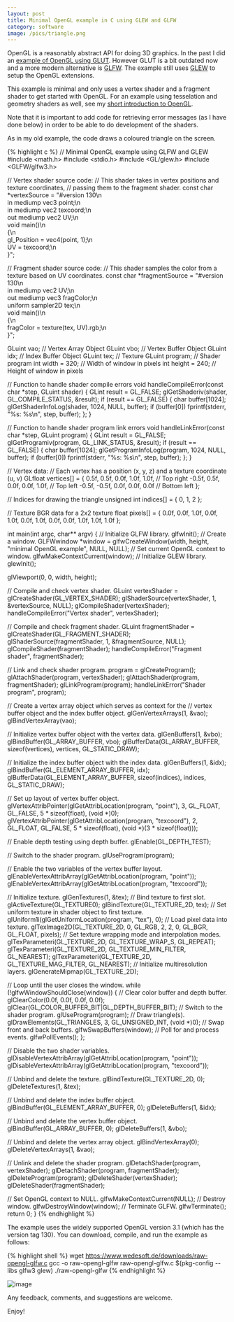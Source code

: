 ```yaml
---
layout: post
title: Minimal OpenGL example in C using GLEW and GLFW
category: software
image: /pics/triangle.png
---
```


OpenGL is a reasonably abstract API for doing 3D graphics.
In the past I did an [example of OpenGL using GLUT][1].
However GLUT is a bit outdated now and a more modern alternative is [GLFW][2].
The example still uses [GLEW][3] to setup the OpenGL extensions.

This example is minimal and only uses a vertex shader and a fragment shader to get started with OpenGL.
For an example using tesselation and geometry shaders as well, see my [short introduction to OpenGL][4].

Note that it is important to add code for retrieving error messages (as I have done below) in order to be able to do development of the shaders.

As in my old example, the code draws a coloured triangle on the screen.

{% highlight c %}
// Minimal OpenGL example using GLFW and GLEW
#include <math.h>
#include <stdio.h>
#include <GL/glew.h>
#include <GLFW/glfw3.h>

// Vertex shader source code:
// This shader takes in vertex positions and texture coordinates,
// passing them to the fragment shader.
const char *vertexSource = "#version 130\n\
in mediump vec3 point;\n\
in mediump vec2 texcoord;\n\
out mediump vec2 UV;\n\
void main()\n\
{\n\
  gl_Position = vec4(point, 1);\n\
  UV = texcoord;\n\
}";

// Fragment shader source code:
// This shader samples the color from a texture based on UV coordinates.
const char *fragmentSource = "#version 130\n\
in mediump vec2 UV;\n\
out mediump vec3 fragColor;\n\
uniform sampler2D tex;\n\
void main()\n\
{\n\
  fragColor = texture(tex, UV).rgb;\n\
}";

GLuint vao; // Vertex Array Object
GLuint vbo; // Vertex Buffer Object
GLuint idx; // Index Buffer Object
GLuint tex; // Texture
GLuint program; // Shader program
int width = 320; // Width of window in pixels
int height = 240; // Height of window in pixels

// Function to handle shader compile errors
void handleCompileError(const char *step, GLuint shader)
{
  GLint result = GL_FALSE;
  glGetShaderiv(shader, GL_COMPILE_STATUS, &result);
  if (result == GL_FALSE) {
    char buffer[1024];
    glGetShaderInfoLog(shader, 1024, NULL, buffer);
    if (buffer[0])
      fprintf(stderr, "%s: %s\n", step, buffer);
  };
}

// Function to handle shader program link errors
void handleLinkError(const char *step, GLuint program)
{
  GLint result = GL_FALSE;
  glGetProgramiv(program, GL_LINK_STATUS, &result);
  if (result == GL_FALSE) {
    char buffer[1024];
    glGetProgramInfoLog(program, 1024, NULL, buffer);
    if (buffer[0])
      fprintf(stderr, "%s: %s\n", step, buffer);
  };
}

// Vertex data:
// Each vertex has a position (x, y, z) and a texture coordinate (u, v)
GLfloat vertices[] = {
   0.5f,  0.5f,  0.0f, 1.0f, 1.0f,  // Top right
  -0.5f,  0.5f,  0.0f, 0.0f, 1.0f,  // Top left
  -0.5f, -0.5f,  0.0f, 0.0f, 0.0f   // Bottom left
};

// Indices for drawing the triangle
unsigned int indices[] = { 0, 1, 2 };

// Texture BGR data for a 2x2 texture
float pixels[] = {
  0.0f, 0.0f, 1.0f, 0.0f, 1.0f, 0.0f,
  1.0f, 0.0f, 0.0f, 1.0f, 1.0f, 1.0f
};

int main(int argc, char** argv)
{
  // Initialize GLFW library.
  glfwInit();
  // Create a window.
  GLFWwindow *window = glfwCreateWindow(width, height, "minimal OpenGL example", NULL, NULL);
  // Set current OpenGL context to window.
  glfwMakeContextCurrent(window);
  // Initialize GLEW library.
  glewInit();

  glViewport(0, 0, width, height);

  // Compile and check vertex shader.
  GLuint vertexShader = glCreateShader(GL_VERTEX_SHADER);
  glShaderSource(vertexShader, 1, &vertexSource, NULL);
  glCompileShader(vertexShader);
  handleCompileError("Vertex shader", vertexShader);

  // Compile and check fragment shader.
  GLuint fragmentShader = glCreateShader(GL_FRAGMENT_SHADER);
  glShaderSource(fragmentShader, 1, &fragmentSource, NULL);
  glCompileShader(fragmentShader);
  handleCompileError("Fragment shader", fragmentShader);

  // Link and check shader program.
  program = glCreateProgram();
  glAttachShader(program, vertexShader);
  glAttachShader(program, fragmentShader);
  glLinkProgram(program);
  handleLinkError("Shader program", program);

  // Create a vertex array object which serves as context for the
  // vertex buffer object and the index buffer object.
  glGenVertexArrays(1, &vao);
  glBindVertexArray(vao);

  // Initialize vertex buffer object with the vertex data.
  glGenBuffers(1, &vbo);
  glBindBuffer(GL_ARRAY_BUFFER, vbo);
  glBufferData(GL_ARRAY_BUFFER, sizeof(vertices), vertices, GL_STATIC_DRAW);

  // Initialize the index buffer object with the index data.
  glGenBuffers(1, &idx);
  glBindBuffer(GL_ELEMENT_ARRAY_BUFFER, idx);
  glBufferData(GL_ELEMENT_ARRAY_BUFFER, sizeof(indices), indices, GL_STATIC_DRAW);

  // Set up layout of vertex buffer object.
  glVertexAttribPointer(glGetAttribLocation(program, "point"), 3, GL_FLOAT,
                        GL_FALSE, 5 * sizeof(float), (void *)0);
  glVertexAttribPointer(glGetAttribLocation(program, "texcoord"), 2, GL_FLOAT,
                        GL_FALSE, 5 * sizeof(float), (void *)(3 * sizeof(float)));

  // Enable depth testing using depth buffer.
  glEnable(GL_DEPTH_TEST);

  // Switch to the shader program.
  glUseProgram(program);

  // Enable the two variables of the vertex buffer layout.
  glEnableVertexAttribArray(glGetAttribLocation(program, "point"));
  glEnableVertexAttribArray(glGetAttribLocation(program, "texcoord"));

  // Initialize texture.
  glGenTextures(1, &tex);
  // Bind texture to first slot.
  glActiveTexture(GL_TEXTURE0);
  glBindTexture(GL_TEXTURE_2D, tex);
  // Set uniform texture in shader object to first texture.
  glUniform1i(glGetUniformLocation(program, "tex"), 0);
  // Load pixel data into texture.
  glTexImage2D(GL_TEXTURE_2D, 0, GL_RGB, 2, 2, 0, GL_BGR, GL_FLOAT, pixels);
  // Set texture wrapping mode and interpolation modes.
  glTexParameteri(GL_TEXTURE_2D, GL_TEXTURE_WRAP_S, GL_REPEAT);
  glTexParameteri(GL_TEXTURE_2D, GL_TEXTURE_MIN_FILTER, GL_NEAREST);
  glTexParameteri(GL_TEXTURE_2D, GL_TEXTURE_MAG_FILTER, GL_NEAREST);
  // Initialize multiresolution layers.
  glGenerateMipmap(GL_TEXTURE_2D);

  // Loop until the user closes the window.
  while (!glfwWindowShouldClose(window)) {
    // Clear color buffer and depth buffer.
    glClearColor(0.0f, 0.0f, 0.0f, 0.0f);
    glClear(GL_COLOR_BUFFER_BIT|GL_DEPTH_BUFFER_BIT);
    // Switch to the shader program.
    glUseProgram(program);
    // Draw triangle(s).
    glDrawElements(GL_TRIANGLES, 3, GL_UNSIGNED_INT, (void *)0);
    // Swap front and back buffers.
    glfwSwapBuffers(window);
    // Poll for and process events.
    glfwPollEvents();
  };

  // Disable the two shader variables.
  glDisableVertexAttribArray(glGetAttribLocation(program, "point"));
  glDisableVertexAttribArray(glGetAttribLocation(program, "texcoord"));

  // Unbind and delete the texture.
  glBindTexture(GL_TEXTURE_2D, 0);
  glDeleteTextures(1, &tex);

  // Unbind and delete the index buffer object.
  glBindBuffer(GL_ELEMENT_ARRAY_BUFFER, 0);
  glDeleteBuffers(1, &idx);

  // Unbind and delete the vertex buffer object.
  glBindBuffer(GL_ARRAY_BUFFER, 0);
  glDeleteBuffers(1, &vbo);

  // Unbind and delete the vertex array object.
  glBindVertexArray(0);
  glDeleteVertexArrays(1, &vao);

  // Unlink and delete the shader program.
  glDetachShader(program, vertexShader);
  glDetachShader(program, fragmentShader);
  glDeleteProgram(program);
  glDeleteShader(vertexShader);
  glDeleteShader(fragmentShader);

  // Set OpenGL context to NULL.
  glfwMakeContextCurrent(NULL);
  // Destroy window.
  glfwDestroyWindow(window);
  // Terminate GLFW.
  glfwTerminate();
  return 0;
}
{% endhighlight %}

The example uses the widely supported OpenGL version 3.1 (which has the version tag 130).
You can download, compile, and run the example as follows:

{% highlight shell %}
wget https://www.wedesoft.de/downloads/raw-opengl-glfw.c
gcc -o raw-opengl-glfw raw-opengl-glfw.c $(pkg-config --libs glfw3 glew)
./raw-opengl-glfw
{% endhighlight %}

![image](/pics/triangle.png)

Any feedback, comments, and suggestions are welcome.

Enjoy!

[1]: https://www.wedesoft.de/software/2018/08/03/raw-opengl/
[2]: https://www.glfw.org/
[3]: https://glew.sourceforge.net/
[4]: https://www.wedesoft.de/software/2024/05/30/short-opengl-intro/
